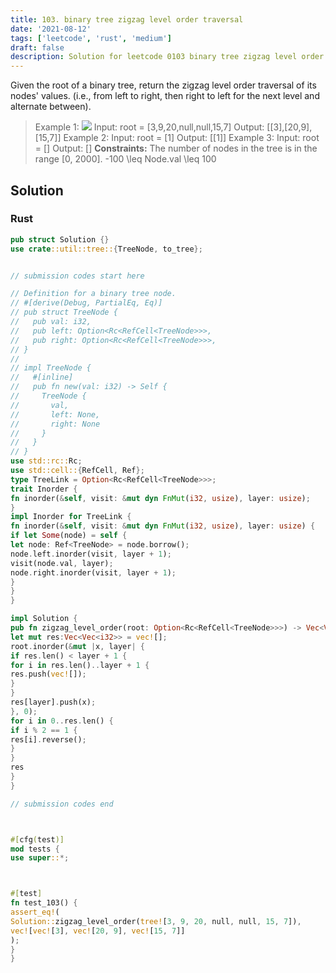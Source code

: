 ```yaml
---
title: 103. binary tree zigzag level order traversal
date: '2021-08-12'
tags: ['leetcode', 'rust', 'medium']
draft: false
description: Solution for leetcode 0103 binary tree zigzag level order traversal
---
```




Given the root of a binary tree, return the zigzag level order traversal of its nodes' values. (i.e., from left to right, then right to left for the next level and alternate between).



>   Example 1:
>   ![](https://assets.leetcode.com/uploads/2021/02/19/tree1.jpg)
>   Input: root <TeX>=</TeX> [3,9,20,null,null,15,7]
>   Output: [[3],[20,9],[15,7]]
>   Example 2:
>   Input: root <TeX>=</TeX> [1]
>   Output: [[1]]
>   Example 3:
>   Input: root <TeX>=</TeX> []
>   Output: []
**Constraints:**
>   	The number of nodes in the tree is in the range [0, 2000].
>   	-100 <TeX>\leq</TeX> Node.val <TeX>\leq</TeX> 100


## Solution


### Rust
```rust
pub struct Solution {}
use crate::util::tree::{TreeNode, to_tree};


// submission codes start here

// Definition for a binary tree node.
// #[derive(Debug, PartialEq, Eq)]
// pub struct TreeNode {
//   pub val: i32,
//   pub left: Option<Rc<RefCell<TreeNode>>>,
//   pub right: Option<Rc<RefCell<TreeNode>>>,
// }
//
// impl TreeNode {
//   #[inline]
//   pub fn new(val: i32) -> Self {
//     TreeNode {
//       val,
//       left: None,
//       right: None
//     }
//   }
// }
use std::rc::Rc;
use std::cell::{RefCell, Ref};
type TreeLink = Option<Rc<RefCell<TreeNode>>>;
trait Inorder {
fn inorder(&self, visit: &mut dyn FnMut(i32, usize), layer: usize);
}
impl Inorder for TreeLink {
fn inorder(&self, visit: &mut dyn FnMut(i32, usize), layer: usize) {
if let Some(node) = self {
let node: Ref<TreeNode> = node.borrow();
node.left.inorder(visit, layer + 1);
visit(node.val, layer);
node.right.inorder(visit, layer + 1);
}
}
}

impl Solution {
pub fn zigzag_level_order(root: Option<Rc<RefCell<TreeNode>>>) -> Vec<Vec<i32>> {
let mut res:Vec<Vec<i32>> = vec![];
root.inorder(&mut |x, layer| {
if res.len() < layer + 1 {
for i in res.len()..layer + 1 {
res.push(vec![]);
}
}
res[layer].push(x);
}, 0);
for i in 0..res.len() {
if i % 2 == 1 {
res[i].reverse();
}
}
res
}
}

// submission codes end



#[cfg(test)]
mod tests {
use super::*;



#[test]
fn test_103() {
assert_eq!(
Solution::zigzag_level_order(tree![3, 9, 20, null, null, 15, 7]),
vec![vec![3], vec![20, 9], vec![15, 7]]
);
}
}

```

